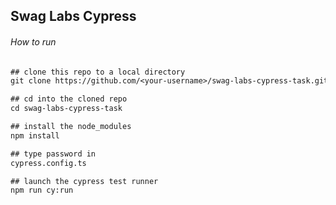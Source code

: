 ## Swag Labs Cypress

###### How to run

```diff
## clone this repo to a local directory
git clone https://github.com/<your-username>/swag-labs-cypress-task.git

## cd into the cloned repo
cd swag-labs-cypress-task

## install the node_modules
npm install

## type password in 
cypress.config.ts

## launch the cypress test runner
npm run cy:run
```
